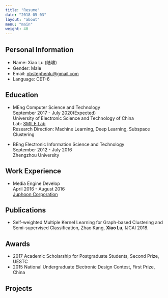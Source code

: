 ```yaml
---
title: "Resume"
date: "2018-05-03"
layout: "about"
menu: "main"
weight: 40
---
```


## Personal Information  

* Name: Xiao Lu (陆啸)  
* Gender: Male  
* Email: nbstephenlu@gmail.com  
* Language: CET-6  

## Education  

* MEng Computer Science and Technology  
September 2017 - July 2020(Expected)  
University of Electronic Science and Technology of China  
Lab: [SMILE Lab](http://smilelab.uestc.edu.cn/)  
Research Direction: Machine Learning, Deep Learning, Subspace Clustering  

* BEng Electronic Information Science and Technology  
September 2012 - July 2016  
Zhengzhou University  

## Work Experience  

* Media Engine Develop  
April 2016 - August 2016  
[Juphoon Corporation](http://www.juphoon.com/en)  

## Publications  

* Self-weighted Multiple Kernel Learning for Graph-based Clustering and Semi-supervised Classification, Zhao Kang, **Xiao Lu**, IJCAI 2018.  

## Awards  

* 2017 Academic Scholarship for Postgraduate Students, Second Prize, UESTC  
* 2015 National Undergraduate Electronic Design Contest, First Prize, China  

## Projects  

